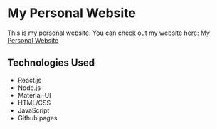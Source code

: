 # My Personal Website
This is my personal website. You can check out my website here: [My Personal Website](https://noahnefsky.com/)
<br />

## Technologies Used
- React.js
- Node.js
- Material-UI
- HTML/CSS
- JavaScript
- Github pages
